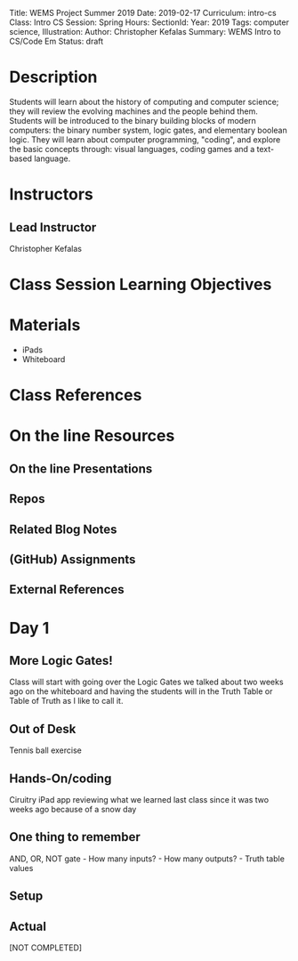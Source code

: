 Title: WEMS Project Summer 2019
Date: 2019-02-17
Curriculum: intro-cs
Class: Intro CS
Session: Spring
Hours:
SectionId:
Year: 2019
Tags: computer science, 
Illustration: 
Author: Christopher Kefalas
Summary: WEMS Intro to CS/Code Em 
Status: draft

# Description
Students will learn about the history of computing and computer science; they will review the evolving machines and the people behind them. Students will be introduced to the binary building blocks of modern computers: the binary number system, logic gates, and elementary boolean logic. They will learn about computer programming, "coding", and explore the basic concepts through: visual languages, coding games and a text-based language.



# Instructors
## Lead Instructor
Christopher Kefalas

# Class Session Learning Objectives

# Materials

* iPads
* Whiteboard

# Class References
 
# On the line Resources

## On the line Presentations

## Repos

## Related Blog Notes

## (GitHub) Assignments

## External References

# Day 1
## More Logic Gates!

Class will start with going over the Logic Gates we talked about two weeks ago on the whiteboard and having the students will in the Truth Table or Table of Truth as I like to call it.

## Out of Desk

Tennis ball exercise 

## Hands-On/coding

Ciruitry iPad app reviewing what we learned last class since it was two weeks ago because of a snow day

## One thing to remember

AND, OR, NOT gate
    - How many inputs?
    - How many outputs?
    - Truth table values

## Setup

## Actual

[NOT COMPLETED]

